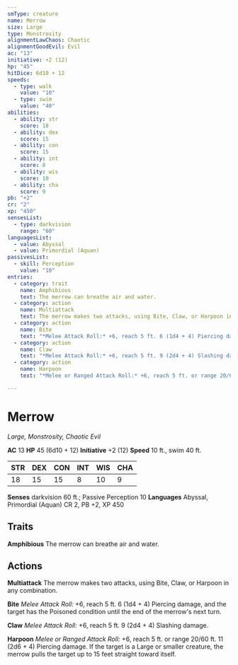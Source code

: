 ```yaml
---
smType: creature
name: Merrow
size: Large
type: Monstrosity
alignmentLawChaos: Chaotic
alignmentGoodEvil: Evil
ac: "13"
initiative: +2 (12)
hp: "45"
hitDice: 6d10 + 12
speeds:
  - type: walk
    value: "10"
  - type: swim
    value: "40"
abilities:
  - ability: str
    score: 18
  - ability: dex
    score: 15
  - ability: con
    score: 15
  - ability: int
    score: 8
  - ability: wis
    score: 10
  - ability: cha
    score: 9
pb: "+2"
cr: "2"
xp: "450"
sensesList:
  - type: darkvision
    range: "60"
languagesList:
  - value: Abyssal
  - value: Primordial (Aquan)
passivesList:
  - skill: Perception
    value: "10"
entries:
  - category: trait
    name: Amphibious
    text: The merrow can breathe air and water.
  - category: action
    name: Multiattack
    text: The merrow makes two attacks, using Bite, Claw, or Harpoon in any combination.
  - category: action
    name: Bite
    text: "*Melee Attack Roll:* +6, reach 5 ft. 6 (1d4 + 4) Piercing damage, and the target has the Poisoned condition until the end of the merrow's next turn."
  - category: action
    name: Claw
    text: "*Melee Attack Roll:* +6, reach 5 ft. 9 (2d4 + 4) Slashing damage."
  - category: action
    name: Harpoon
    text: "*Melee or Ranged Attack Roll:* +6, reach 5 ft. or range 20/60 ft. 11 (2d6 + 4) Piercing damage. If the target is a Large or smaller creature, the merrow pulls the target up to 15 feet straight toward itself."

---
```


# Merrow
*Large, Monstrosity, Chaotic Evil*

**AC** 13
**HP** 45 (6d10 + 12)
**Initiative** +2 (12)
**Speed** 10 ft., swim 40 ft.

| STR | DEX | CON | INT | WIS | CHA |
| --- | --- | --- | --- | --- | --- |
| 18 | 15 | 15 | 8 | 10 | 9 |

**Senses** darkvision 60 ft.; Passive Perception 10
**Languages** Abyssal, Primordial (Aquan)
CR 2, PB +2, XP 450

## Traits

**Amphibious**
The merrow can breathe air and water.

## Actions

**Multiattack**
The merrow makes two attacks, using Bite, Claw, or Harpoon in any combination.

**Bite**
*Melee Attack Roll:* +6, reach 5 ft. 6 (1d4 + 4) Piercing damage, and the target has the Poisoned condition until the end of the merrow's next turn.

**Claw**
*Melee Attack Roll:* +6, reach 5 ft. 9 (2d4 + 4) Slashing damage.

**Harpoon**
*Melee or Ranged Attack Roll:* +6, reach 5 ft. or range 20/60 ft. 11 (2d6 + 4) Piercing damage. If the target is a Large or smaller creature, the merrow pulls the target up to 15 feet straight toward itself.
